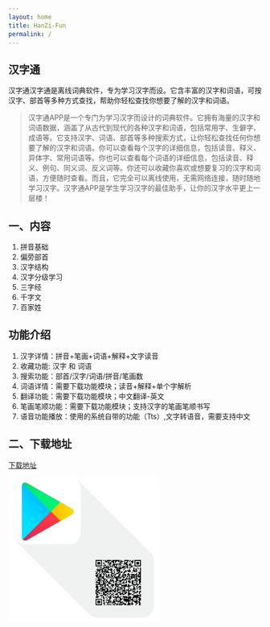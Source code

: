 ```yaml
---
layout: home
title: HanZi-Fun
permalink: /
---
```


## 汉字通 

汉字通汉字通是离线词典软件，专为学习汉字而设。它含丰富的汉字和词语，可按汉字、部首等多种方式查找，帮助你轻松查找你想要了解的汉字和词语。

>汉字通APP是一个专门为学习汉字而设计的词典软件。它拥有海量的汉字和词语数据，涵盖了从古代到现代的各种汉字和词语，包括常用字、生僻字、成语等。它支持汉字、词语、部首等多种搜索方式，让你轻松查找任何你想要了解的汉字和词语。你可以查看每个汉字的详细信息，包括读音、释义、异体字、常用词语等。你也可以查看每个词语的详细信息，包括读音、释义、例句、同义词、反义词等。你还可以收藏你喜欢或想要复习的汉字和词语，方便随时查看。而且，它完全可以离线使用，无需网络连接，随时随地学习汉字。汉字通APP是学生学习汉字的最佳助手，让你的汉字水平更上一层楼！


## 一、内容
1. 拼音基础
2. 偏旁部首
3. 汉字结构
4. 汉字分级学习
5. 三字经
6. 千字文
7. 百家姓

## 功能介绍
1. 汉字详情：拼音+笔画+词语+解释+文字读音
2. 收藏功能: 汉字 和 词语
3. 搜索功能：部首/汉字/词语/拼音/笔画数 
4. 词语详情：需要下载功能模块；读音+解释+单个字解析
5. 翻译功能：需要下载功能模块；中文翻译-英文
6. 笔画笔顺功能：需要下载功能模块；支持汉字的笔画笔顺书写
7. 语音功能播放：使用的系统自带的功能（Tts）,文字转语音，需要支持中文

## 二、下载地址
[下载地址](https://play.google.com/store/apps/details?id=com.shetj.chinese.mobile)

<img src="img/Snipaste_2023-06-25_11-25-391.png" width = "300" height = "auto" alt="图片名称" align=center />